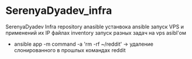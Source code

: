 # SerenyaDyadev_infra
SerenyaDyadev Infra repository
anasible
устанвока ansible
запуск VPS и применений их IP файлах inventory
запуск разных задач на vps asibl'ом
 - ansible app -m command -a 'rm -rf ~/reddit' -> удаление слонированного в прошлых командах reddit